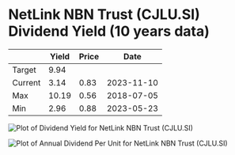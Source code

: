 # NetLink NBN Trust (CJLU.SI) Dividend Yield (10 years data)

|     | Yield   | Price | Date       |
|-----|---------|-------|------------|
| Target | 9.94 |  |  |
| Current | 3.14 | 0.83  | 2023-11-10 |
| Max | 10.19 | 0.56  | 2018-07-05 |
| Min | 2.96 | 0.88  | 2023-05-23 |

![Plot of Dividend Yield for NetLink NBN Trust (CJLU.SI)](CJLU_div_10.png)

![Plot of Annual Dividend Per Unit for NetLink NBN Trust (CJLU.SI)](CJLU_yearly_dpu.png)
